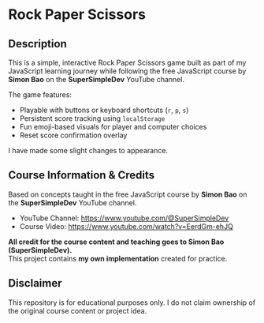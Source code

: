 # Rock Paper Scissors  

## Description  

This is a simple, interactive Rock Paper Scissors game built as part of my JavaScript learning journey while following the free JavaScript course by **Simon Bao** on the **SuperSimpleDev** YouTube channel.  

The game features:  
- Playable with buttons or keyboard shortcuts (`r`, `p`, `s`)  
- Persistent score tracking using `localStorage`  
- Fun emoji-based visuals for player and computer choices  
- Reset score confirmation overlay  

I have made some slight changes to appearance.

## Course Information & Credits  

Based on concepts taught in the free JavaScript course by **Simon Bao** on the **SuperSimpleDev** YouTube channel.  

- YouTube Channel: https://www.youtube.com/@SuperSimpleDev  
- Course Video: https://www.youtube.com/watch?v=EerdGm-ehJQ  

**All credit for the course content and teaching goes to Simon Bao (SuperSimpleDev).**  
This project contains **my own implementation** created for practice.  

## Disclaimer  

This repository is for educational purposes only. I do not claim ownership of the original course content or project idea.  
